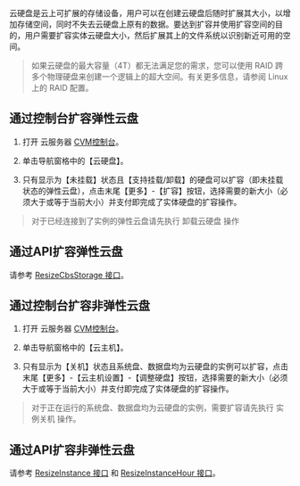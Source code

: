 云硬盘是云上可扩展的存储设备，用户可以在创建云硬盘后随时扩展其大小，以增加存储空间，同时不失去云硬盘上原有的数据。要达到扩容并使用扩容空间的目的，用户需要扩容实体云硬盘大小，然后扩展其上的文件系统以识别新近可用的空间。

> 如果云硬盘的最大容量（4T）都无法满足您的需求，您可以使用 RAID 跨多个物理硬盘来创建一个逻辑上的超大空间。有关更多信息，请参阅 Linux 上的 RAID 配置。

## 通过控制台扩容弹性云盘

1. 打开 云服务器 [CVM控制台](https://console.qcloud.com/cvm)。

2. 单击导航窗格中的【云硬盘】。

3. 只有显示为【未挂载】状态且【支持挂载/卸载】的硬盘可以扩容（即未挂载状态的弹性云盘），点击末尾【更多】-【扩容】按钮，选择需要的新大小（必须大于或等于当前大小）并支付即完成了实体硬盘的扩容操作。

> 对于已经连接到了实例的弹性云盘请先执行 卸载云硬盘 操作

## 通过API扩容弹性云盘
请参考 [ResizeCbsStorage 接口](https://www.qcloud.com/doc/api/364/2527)。

## 通过控制台扩容非弹性云盘
1. 打开 云服务器 [CVM控制台](https://console.qcloud.com/cvm)。

2. 单击导航窗格中的【云主机】。

3. 只有显示为【关机】状态且系统盘、数据盘均为云硬盘的实例可以扩容，点击末尾【更多】-【云主机设置】-【调整硬盘】按钮，选择需要的新大小（必须大于或等于当前大小）并支付即完成了实体硬盘的扩容操作。

> 对于正在运行的系统盘、数据盘均为云硬盘的实例，需要扩容请先执行 实例关机 操作。

## 通过API扩容非弹性云盘
请参考 [ResizeInstance 接口](https://www.qcloud.com/doc/api/229/1306) 和 [ResizeInstanceHour 接口](https://www.qcloud.com/doc/api/229/1344)。